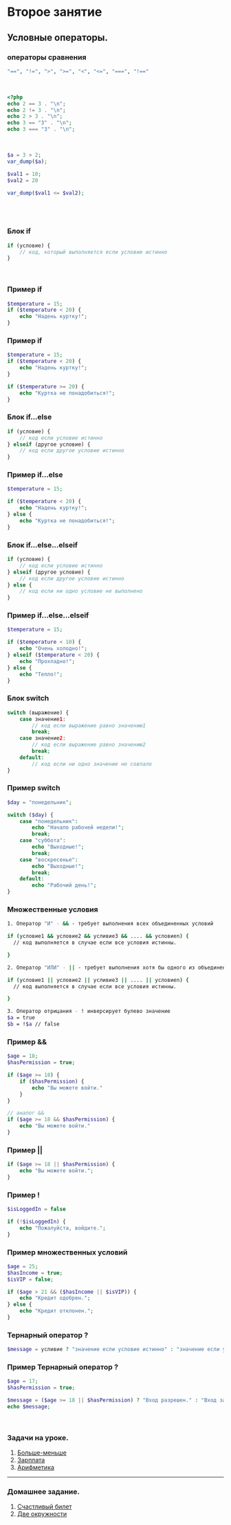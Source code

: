 # Второе занятие


## Условные операторы.

### операторы сравнения
```bash
"==", "!=", ">", ">=", "<", "<=", "===", "!=="
```
<br />

```php
<?php
echo 2 == 3 . "\n";
echo 2 != 3 . "\n";
echo 2 > 3 . "\n";
echo 3 == "3" . "\n";
echo 3 === "3" . "\n";
```
<br />

```php
$a = 3 > 2;
var_dump($a);

$val1 = 10;
$val2 = 20

var_dump($val1 <= $val2);
```
<br />
<br />

### Блок if
```php
if (условие) {
    // код, который выполняется если условие истинно
}
```

<br />

### Пример if
```php
$temperature = 15;
if ($temperature < 20) {
    echo "Надень куртку!";
}
```

### Пример if
```php
$temperature = 15;
if ($temperature < 20) {
    echo "Надень куртку!";
}

if ($temperature >= 20) {
    echo "Куртка не понадобиться!";
}
```


### Блок if...else
```php
if (условие) {
    // код если условие истинно
} elseif (другое условие) {
    // код если другое условие истинно
}
```

### Пример if...else
```php
$temperature = 15;

if ($temperature < 20) {
    echo "Надень куртку!";
} else {
    echo "Куртка не понадобиться!";
}
```

### Блок if...else...elseif
```php
if (условие) {
    // код если условие истинно
} elseif (другое условие) {
    // код если другое условие истинно
} else {
    // код если ни одно условие не выполнено
}
```

### Пример if...else...elseif
```php
$temperature = 15;

if ($temperature < 10) {
    echo "Очень холодно!";
} elseif ($temperature < 20) {
    echo "Прохладно!";
} else {
    echo "Тепло!";
}
```

### Блок switch
```php
switch (выражение) {
    case значение1:
        // код если выражение равно значению1
        break;
    case значение2:
        // код если выражение равно значению2
        break;
    default:
        // код если ни одно значение не совпало
}
```

### Пример switch
```php
$day = "понедельник";

switch ($day) {
    case "понедельник":
        echo "Начало рабочей недели!";
        break;
    case "суббота":
        echo "Выходные!";
        break;
    case "воскресенье":
        echo "Выходные!";
        break;
    default:
        echo "Рабочий день!";
}
```
### Множественные условия
```bash
1. Оператор "И" - && - требует выполнения всех объединенных условий

if (условие1 && условие2 && усливие3 && .... && условиеn) {
  // код выполняется в случае если все условия истинны.

}

2. Оператор "ИЛИ" - || - требует выполнения хотя бы одного из объединенных условий

if (условие1 || условие2 || усливие3 || .... || условиеn) {
  // код выполняется в случае если все условия истинны.

}

3. Оператор отрицания - ! инверсирует булево значение
$a = true
$b = !$a // false
```

### Пример &&
```php
$age = 18;
$hasPermission = true;

if ($age >= 18) {
    if ($hasPermission) {
        echo "Вы можете войти."
    }
}

// аналог &&
if ($age >= 18 && $hasPermission) {
    echo "Вы можете войти."
}
```

### Пример ||
```php
if ($age >= 18 || $hasPermission) {
    echo "Вы можете войти.";
}
```

### Пример !
```php
$isLoggedIn = false

if (!$isLoggedIn) {
    echo "Пожалуйста, войдите.";
}
```


### Пример множественных условий
```php
$age = 25;
$hasIncome = true;
$isVIP = false;

if ($age > 21 && ($hasIncome || $isVIP)) {
    echo "Кредит одобрен.";
} else {
    echo "Кредит отклонен.";
}
```

### Тернарный оператор ? 
```php
$message = усливие ? "значение если условие истинно" : "значение если условие ложно";
```

### Пример Тернарный оператор ?
```php
$age = 17;
$hasPermission = true;

$message = ($age >= 18 || $hasPermission) ? "Вход разрешен." : "Вход запрещен.";
echo $message;

```

<br />

### Задачи на уроке.
1. [Больше-меньше](https://acmp.ru/asp/do/index.asp?main=topic&id_course=2&id_section=10&id_topic=2)
2. [Зарплата](https://acmp.ru/asp/do/index.asp?main=task&id_course=2&id_section=10&id_topic=2&id_problem=7)
3. [Арифметика](https://acmp.ru/asp/do/index.asp?main=task&id_course=2&id_section=10&id_topic=2&id_problem=8)

---


### Домашнее задание.
1. [Счастливый билет](https://acmp.ru/asp/do/index.asp?main=task&id_course=2&id_section=10&id_topic=2&id_problem=9)
2. [Две окружности](https://acmp.ru/asp/do/index.asp?main=task&id_course=2&id_section=10&id_topic=2&id_problem=10)
